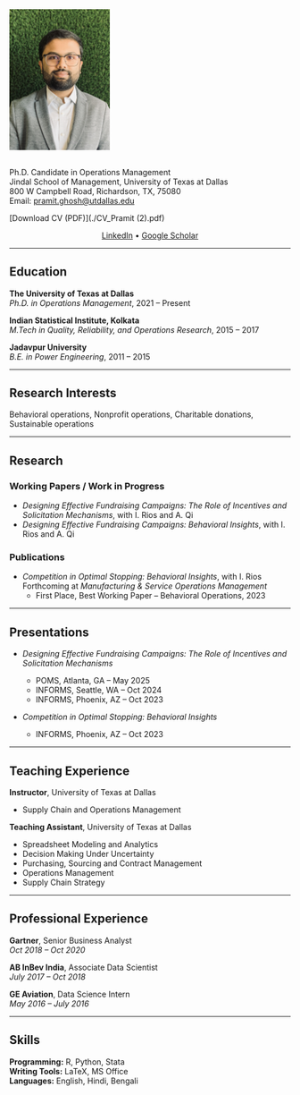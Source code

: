 <img src="./Pramit.jpeg" alt="Profile photo" width="180" style="margin-bottom: 1em;">

Ph.D. Candidate in Operations Management  
Jindal School of Management, University of Texas at Dallas  
800 W Campbell Road, Richardson, TX, 75080  
Email: [pramit.ghosh@utdallas.edu](mailto:pramit.ghosh@utdallas.edu)

[Download CV (PDF)](./CV_Pramit (2).pdf)

<p align="center">
  <a href="https://linkedin.com/in/pramit-ghosh-a4b5a410b/" target="_blank">LinkedIn</a> •
  <a href="https://scholar.google.com/citations?user=XXXXXX" target="_blank">Google Scholar</a>
</p>

---

## Education

**The University of Texas at Dallas**  
_Ph.D. in Operations Management_, 2021 – Present

**Indian Statistical Institute, Kolkata**  
_M.Tech in Quality, Reliability, and Operations Research_, 2015 – 2017

**Jadavpur University**  
_B.E. in Power Engineering_, 2011 – 2015

---

## Research Interests

Behavioral operations, Nonprofit operations, Charitable donations, Sustainable operations

---

## Research

### Working Papers / Work in Progress

- *Designing Effective Fundraising Campaigns: The Role of Incentives and Solicitation Mechanisms*, with I. Rios and A. Qi  
- *Designing Effective Fundraising Campaigns: Behavioral Insights*, with I. Rios and A. Qi

### Publications

- *Competition in Optimal Stopping: Behavioral Insights*, with I. Rios  Forthcoming at _Manufacturing & Service Operations Management_  
   - First Place, Best Working Paper – Behavioral Operations, 2023

---

## Presentations

- *Designing Effective Fundraising Campaigns: The Role of Incentives and Solicitation Mechanisms*  
  - POMS, Atlanta, GA – May 2025  
  - INFORMS, Seattle, WA – Oct 2024  
  - INFORMS, Phoenix, AZ – Oct 2023


- *Competition in Optimal Stopping: Behavioral Insights*  
  - INFORMS, Phoenix, AZ – Oct 2023

---

## Teaching Experience

**Instructor**, University of Texas at Dallas  
- Supply Chain and Operations Management

**Teaching Assistant**, University of Texas at Dallas  
- Spreadsheet Modeling and Analytics  
- Decision Making Under Uncertainty  
- Purchasing, Sourcing and Contract Management  
- Operations Management  
- Supply Chain Strategy

---

## Professional Experience

**Gartner**, Senior Business Analyst  
_Oct 2018 – Oct 2020_

**AB InBev India**, Associate Data Scientist  
_July 2017 – Oct 2018_

**GE Aviation**, Data Science Intern  
_May 2016 – July 2016_

---

## Skills

**Programming:** R, Python, Stata  
**Writing Tools:** LaTeX, MS Office  
**Languages:** English, Hindi, Bengali
